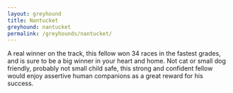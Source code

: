 ```yaml
---
layout: greyhound
title: Nantucket
greyhound: nantucket
permalink: /greyhounds/nantucket/
---
```


A real winner on the track, this fellow won 34 races in the fastest grades, and is sure to be a big winner in
your heart and home.   Not cat or small dog friendly, probably not small child safe, this strong and confident fellow
would enjoy assertive human companions as a great reward for his success. 
